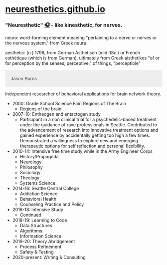 # [neuresthetics.github.io](https://github.com/neuresthetics)

### "Neuresthetic" [🎧](https://translate.google.com/?sl=auto&tl=en&text=neuresthetic&op=translate) - like kinesthetic, for nerves.

neuro: word-forming element meaning "pertaining to a nerve or nerves or the nervous system," from Greek neura

aesthetic: (n.) 1798, from German Ästhetisch (mid-18c.) or French esthétique (which is from German), ultimately from Greek aisthetikos "of or for perception by the senses, perceptive," of things, "perceptible"

<html>
<head>
<meta name="viewport" content="width=device-width, initial-scale=1">
<style>
.accordion {
  background-color: #eee;
  color: #444;
  cursor: pointer;
  padding: 18px;
  width: 100%;
  border: none;
  text-align: left;
  outline: none;
  font-size: 15px;
  transition: 0.4s;
}

.active, .accordion:hover {
  background-color: #ccc; 
}

.panel {
  padding: 0 18px;
  display: none;
  background-color: white;
  overflow: hidden;
}
</style>
</head>
<body>

<button class="accordion">Jason Burns</button>
<div class="panel">
  <p>

Independent researcher of behavioral applications for brain network theory.

  <ul>

  <li>2000: Grade School Science Fair: Regions of The Brain
    <ul>
      <li>Regions of the brain</li>
    </ul>
  </li>

  <li>2007-10: Entheogen and entactogen study
    <ul>
      <li>Participant in a non clinical trial for a psychedelic-based treatment under the guidance of rave professionals in Seattle. Contributed to the advancement of research into innovative treatment options and gained experience by accidentally getting too high a few times. Demonstrated a willingness to explore new and emerging therapeutic options for self reflection and personal flexibility.</li>
    </ul>
  </li>

  <li>2010-14: Intensive free time study while in the Army Engineer Corps
    <ul>
      <li>History/Propagnda</li>
      <li>Neurology</li>
      <li>Philosophy</li>
      <li>Sociology</li>
      <li>Theology</li>
      <li>Systems Science</li>
    </ul>
  </li>

  <li>2014-16: Seattle Central College
    <ul>
      <li>Addiction Science</li>
      <li>Behavioral Health</li>
      <li>Counseling Practice and Policy</li>
    </ul>
  </li>

  <li>2016-18: Intensive Study
    <ul>
      <li>Continued</li>
    </ul>
  </li>

  <li>2018-19: Learning to Code
    <ul>
      <li>Data Structures</li>
      <li>Algorithms</li>
      <li>Information Science</li>
    </ul>
  </li>

  <li>2019-20: Theory Abridgement
    <ul>
      <li>Process Refinement</li>
      <li>Safety & Testing</li>
    </ul>
  </li>

  <li>2020-present: Writing & Consulting
  </li>
  
</ul>
  
  
  </p>
</div>

<script>
var acc = document.getElementsByClassName("accordion");
var i;

for (i = 0; i < acc.length; i++) {
  acc[i].addEventListener("click", function() {
    this.classList.toggle("active");
    var panel = this.nextElementSibling;
    if (panel.style.display === "block") {
      panel.style.display = "none";
    } else {
      panel.style.display = "block";
    }
  });
}
</script>

</body>
</html>
